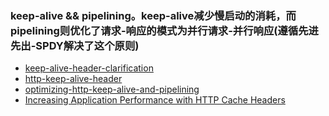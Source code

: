 ### keep-alive && pipelining。keep-alive减少慢启动的消耗，而pipelining则优化了请求-响应的模式为并行请求-并行响应(遵循先进先出-SPDY解决了这个原则)
- [keep-alive-header-clarification](http://stackoverflow.com/questions/20592698/keep-alive-header-clarification)
- [http-keep-alive-header](https://www.byvoid.com/blog/http-keep-alive-header)
- [optimizing-http-keep-alive-and-pipelining](https://www.igvita.com/2011/10/04/optimizing-http-keep-alive-and-pipelining/)
- [Increasing Application Performance with HTTP Cache Headers](https://devcenter.heroku.com/articles/increasing-application-performance-with-http-cache-headers)
